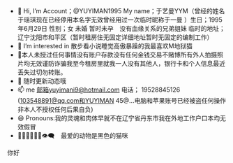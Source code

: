 - 👋 Hi, I’m Account；@YUYIMAN1995 My name；于艺曼YYM（曾经的姓名于瑶琪现在已经停用本名字无效曾经用过一次临时昵称于一曼 ）生日；1995年6月29日 性别；女 未婚 暂时未孕　没有血缘关系的兄弟姐妹 临时的地址；辽宁沈阳市和平区（暂时租房住无固定详细地址暂时无固定的编制工作）
- 👀 I’m interested in 散步看小说睡觉高傲暴躁的我最喜欢M地狱猫 
- 🌱本人未授过任何事情没有账户存款没有任何金钱交易不赌博所有外人拍摄照片均无效谨防诈骗我至今租房里就我一人没有其他人，银行卡和个人信息最近丢失过切勿转账。
- 💞️ 随时更新动态哦
- 📫  me 邮箱yuyimani9@hotmail.com 电话； 19528845126 (103548891@qq.com和YUYIMAN 45@...电脑和苹果账号已经被盗任何操作非本人不授权任何后果自负)
- 😄 Pronouns:我的灵魂和肉体早就不在辽宁省丹东市我在外地工作户口本均无效假冒
- 💞️🐱‍💻🍀🐒🍏👁‍🗨　最爱的动物是黑色的猫咪




















你好 
